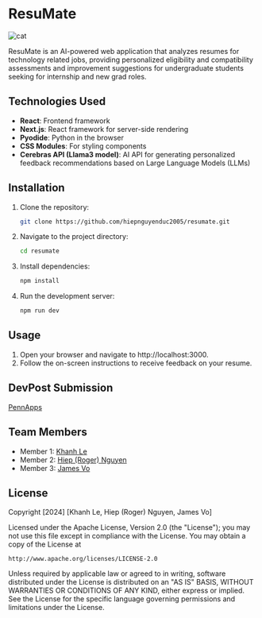 # ResuMate

![cat](https://github.com/user-attachments/assets/08be0fbe-c5d7-492e-b0bd-260a97eb73fe)

ResuMate is an AI-powered web application that analyzes resumes for technology related jobs, providing personalized eligibility and compatibility assessments and improvement suggestions for undergraduate students seeking for internship and new grad roles.

## Technologies Used

- **React**: Frontend framework
- **Next.js**: React framework for server-side rendering
- **Pyodide**: Python in the browser
- **CSS Modules**: For styling components
- **Cerebras API (Llama3 model)**: AI API for generating personalized feedback recommendations based on Large Language Models (LLMs)

## Installation

1. Clone the repository:
   ```bash
   git clone https://github.com/hiepnguyenduc2005/resumate.git
   ```
2. Navigate to the project directory:
    ```bash
    cd resumate
    ```
3. Install dependencies:
    ```bash
    npm install
    ```
4. Run the development server:
    ```bash
    npm run dev
    ```

## Usage
1. Open your browser and navigate to http://localhost:3000.
2. Follow the on-screen instructions to receive feedback on your resume.

## DevPost Submission
[PennApps](https://devpost.com/software/resumate-m5iz4k)

## Team Members
- Member 1: [Khanh Le](https://github.com/khanhhlee05)
- Member 2: [Hiep (Roger) Nguyen](https://github.com/hiepnguyenduc2005/)
- Member 3: [James Vo](https://github.com/jamesvo2103)

## License
Copyright [2024] [Khanh Le, Hiep (Roger) Nguyen, James Vo]

Licensed under the Apache License, Version 2.0 (the "License");
you may not use this file except in compliance with the License.
You may obtain a copy of the License at

    http://www.apache.org/licenses/LICENSE-2.0

Unless required by applicable law or agreed to in writing, software
distributed under the License is distributed on an "AS IS" BASIS,
WITHOUT WARRANTIES OR CONDITIONS OF ANY KIND, either express or implied.
See the License for the specific language governing permissions and
limitations under the License.


